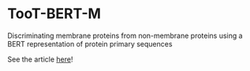 # TooT-BERT-M
Discriminating membrane proteins from non-membrane proteins using a BERT representation of protein primary sequences

See the article [here](https://ieeexplore.ieee.org/abstract/document/9863026)!

